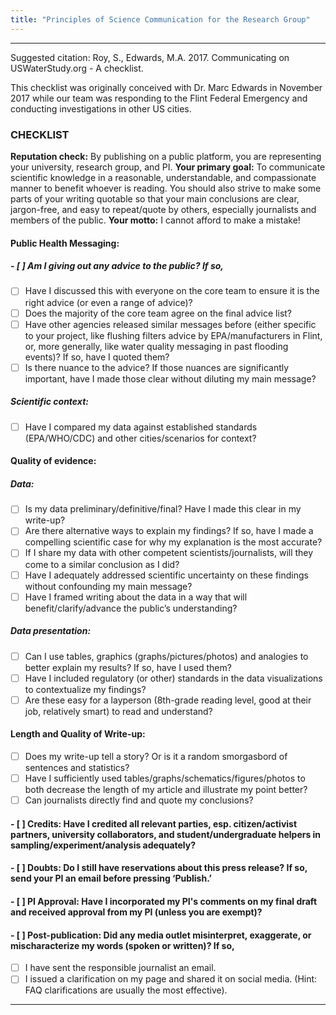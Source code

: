 ```yaml
---
title: "Principles of Science Communication for the Research Group"
---
```


------

Suggested citation: Roy, S., Edwards, M.A. 2017. Communicating on USWaterStudy.org - A checklist. 

This checklist was originally conceived with Dr. Marc Edwards in November 2017 while our team was responding to the Flint Federal Emergency and conducting investigations in other US cities.

### CHECKLIST

**Reputation check:** By publishing on a public platform, you are representing your university, research group, and PI. 
**Your primary goal:** To communicate scientific knowledge in a reasonable, understandable, and compassionate manner to benefit whoever is reading. You should also strive to make some parts of your writing quotable so that your main conclusions are clear, jargon-free, and easy to repeat/quote by others, especially journalists and members of the public.
**Your motto:** I cannot afford to make a mistake!

#### Public Health Messaging:
##### - [ ]	Am I giving out any advice to the public? If so, 
- [ ]	Have I discussed this with everyone on the core team to ensure it is the right advice (or even a range of advice)? 
- [ ]	Does the majority of the core team agree on the final advice list?
- [ ]	Have other agencies released similar messages before (either specific to your project, like flushing filters advice by EPA/manufacturers in Flint, or, more generally, like water quality messaging in past flooding events)? If so, have I quoted them?
- [ ]	Is there nuance to the advice? If those nuances are significantly important, have I made those clear without diluting my main message?
##### Scientific context: 
- [ ]	Have I compared my data against established standards (EPA/WHO/CDC) and other cities/scenarios for context?
#### Quality of evidence:
##### Data: 
- [ ]	Is my data preliminary/definitive/final? Have I made this clear in my write-up?
- [ ]	Are there alternative ways to explain my findings? If so, have I made a compelling scientific case for why my explanation is the most accurate? 
- [ ]	If I share my data with other competent scientists/journalists, will they come to a similar conclusion as I did?
- [ ]	Have I adequately addressed scientific uncertainty on these findings without confounding my main message?
- [ ]	Have I framed writing about the data in a way that will benefit/clarify/advance the public’s understanding?
##### Data presentation: 
- [ ]	Can I use tables, graphics (graphs/pictures/photos) and analogies to better explain my results? If so, have I used them?
- [ ]	Have I included regulatory (or other) standards in the data visualizations to contextualize my findings?
- [ ]	Are these easy for a layperson (8th-grade reading level, good at their job, relatively smart) to read and understand?
#### Length and Quality of Write-up: 
- [ ]	Does my write-up tell a story? Or is it a random smorgasbord of sentences and statistics?
- [ ]	Have I sufficiently used tables/graphs/schematics/figures/photos to both decrease the length of my article and illustrate my point better?
- [ ]	Can journalists directly find and quote my conclusions? 
#### - [ ]	Credits: Have I credited all relevant parties, esp. citizen/activist partners, university collaborators, and student/undergraduate helpers in sampling/experiment/analysis adequately?
#### - [ ]	Doubts: Do I still have reservations about this press release? If so, send your PI an email before pressing ‘Publish.’
#### - [ ]	PI Approval: Have I incorporated my PI's comments on my final draft and received approval from my PI (unless you are exempt)?
#### - [ ]	Post-publication: Did any media outlet misinterpret, exaggerate, or mischaracterize my words (spoken or written)? If so, 
- [ ]	I have sent the responsible journalist an email. 
- [ ]	I issued a clarification on my page and shared it on social media. (Hint: FAQ clarifications are usually the most effective).
------
